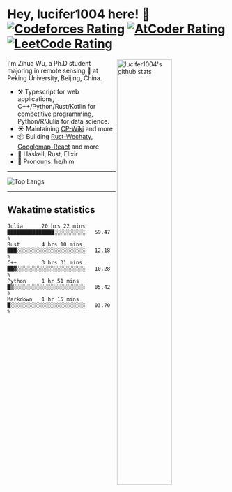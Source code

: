 # Hey, lucifer1004 here! :wave: [![Codeforces Rating](https://cp-logo.vercel.app/codeforces/lucifer1004)](https://codeforces.com/profile/lucifer1004) [![AtCoder Rating](https://cp-logo.vercel.app/atcoder/lucifer1004)](https://atcoder.jp/users/lucifer1004) [![LeetCode Rating](https://cp-logo.vercel.app/leetcode/lucifer1004)](https://leetcode-cn.com/u/lucifer1004/)

<img width="50%" align="right" alt="lucifer1004's github stats" src="https://github-readme-stats.vercel.app/api?username=lucifer1004&show_icons=true">

I'm Zihua Wu, a Ph.D student majoring in remote sensing :satellite: at Peking University, Beijing, China.

- :hammer_and_pick: Typescript for web applications, C++/Python/Rust/Kotlin for competitive programming, Python/R/Julia for data science.
- :sunny: Maintaining [CP-Wiki](https://cp-wiki.vercel.app) and more 
- :package: Building [Rust-Wechaty](https://github.com/wechaty/rust-wechaty), [Googlemap-React](https://github.com/googlemap-react/googlemap-react) and more
- :seedling: Haskell, Rust, Elixir
- :man: Pronouns: he/him

---

![Top Langs](https://github-readme-stats.vercel.app/api/top-langs/?username=lucifer1004&layout=compact)

---

## Wakatime statistics

<!--START_SECTION:waka-->
```text
Julia      20 hrs 22 mins  ███████████████░░░░░░░░░░   59.47 % 
Rust       4 hrs 10 mins   ███░░░░░░░░░░░░░░░░░░░░░░   12.18 % 
C++        3 hrs 31 mins   ██▓░░░░░░░░░░░░░░░░░░░░░░   10.28 % 
Python     1 hr 51 mins    █▒░░░░░░░░░░░░░░░░░░░░░░░   05.42 % 
Markdown   1 hr 15 mins    █░░░░░░░░░░░░░░░░░░░░░░░░   03.70 % 
```
<!--END_SECTION:waka-->
